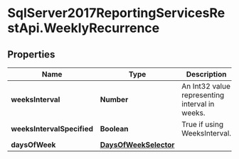 # SqlServer2017ReportingServicesRestApi.WeeklyRecurrence

## Properties
Name | Type | Description | Notes
------------ | ------------- | ------------- | -------------
**weeksInterval** | **Number** | An Int32 value representing interval in weeks. | [optional] 
**weeksIntervalSpecified** | **Boolean** | True if using WeeksInterval. | [optional] 
**daysOfWeek** | [**DaysOfWeekSelector**](DaysOfWeekSelector.md) |  | [optional] 


